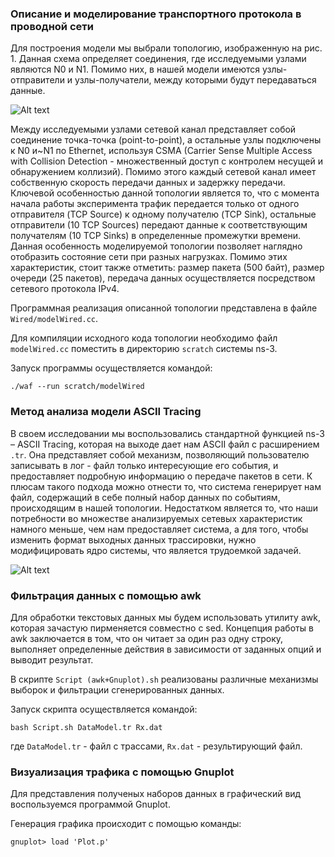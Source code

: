 ### Описание и моделирование транспортного протокола в проводной сети

Для построения модели мы выбрали топологию, изображенную на рис. 1. Данная схема определяет соединения, где исследуемыми узлами являются N0 и N1. Помимо них, в нашей модели имеются узлы-отправители и узлы-получатели, между которыми будут передаваться данные.

![Alt text](https://github.com/tulskov/ns-3-system/blob/master/Wired/Img/topology.png "Рис. 1. Моделируемая топология сети")

Между исследуемыми узлами сетевой канал представляет собой соединение точка-точка (point-to-point), а остальные узлы подключены к N0 и~N1 по Ethernet, используя CSMA (Carrier Sense Multiple Access with Collision Detection - множественный доступ с контролем несущей и обнаружением коллизий). Помимо этого каждый сетевой канал имеет собственную скорость передачи данных и задержку передачи. Ключевой особенностью данной топологии является то, что с момента начала работы эксперимента трафик передается только от одного отправителя (TCP Source) к одному получателю (TCP Sink), остальные отправители (10 TCP Sources) передают данные к соответствующим получателям (10 TCP Sinks) в определенные промежутки времени. Данная особенность моделируемой топологии позволяет наглядно отобразить состояние сети при разных нагрузках. Помимо этих характеристик, стоит также отметить: размер пакета (500 байт), размер очереди (25 пакетов), передача данных осуществляется посредством сетевого протокола IPv4.

Программная реализация описанной топологии представлена в файле ```Wired/modelWired.cc```. 

Для компиляции исходного кода топологии необходимо файл ```modelWired.cc``` поместить в директорию ```scratch``` системы ns-3.

Запуск программы осуществляется командой: 
```
./waf --run scratch/modelWired
``` 

### Метод анализа модели ASCII Tracing

В своем исследовании мы воспользовались стандартной функцией ns-3 – ASCII Tracing, которая на выходе дает нам ASCII файл с расширением ```.tr```. Она представляет собой механизм, позволяющий пользователю записывать в лог - файл только интересующие его события, и предоставляет подробную информацию о передаче пакетов в сети. К плюсам такого подхода можно отнести то, что система генерирует нам файл, содержащий в себе полный набор данных по событиям, происходящим в нашей топологии. Недостатком является то, что наши потребности во множестве анализируемых сетевых характеристик намного меньше, чем нам предоставляет система, а для того, чтобы изменить формат выходных данных трассировки, нужно модифицировать ядро системы, что является трудоемкой задачей.

![Alt text](https://github.com/tulskov/ns-3-system/blob/master/Wired/Img/data.png "Рис. 2. Фрагмент трассы модели")

### Фильтрация данных с помощью awk
Для обработки текстовых данных мы будем использовать утилиту awk, которая зачастую пирменяется совместно с sed. Концепция работы в awk заключается в том, что он читает за один раз одну строку, выполняет определенные действия в зависимости от заданных опций и выводит результат.

В скрипте ```Script (awk+Gnuplot).sh``` реализованы различные механизмы выборок и фильтрации сгенерированных данных.

Запуск скрипта осуществляется командой:
```
bash Script.sh DataModel.tr Rx.dat
```
где ```DataModel.tr``` - файл с трассами, ```Rx.dat``` - результирующий файл.

### Визуализация трафика с помощью Gnuplot
Для представления полученых наборов данных в графический вид воспользуемся программой Gnuplot.

Генерация графика происходит с помощью команды:
```
gnuplot> load 'Plot.p'
```

